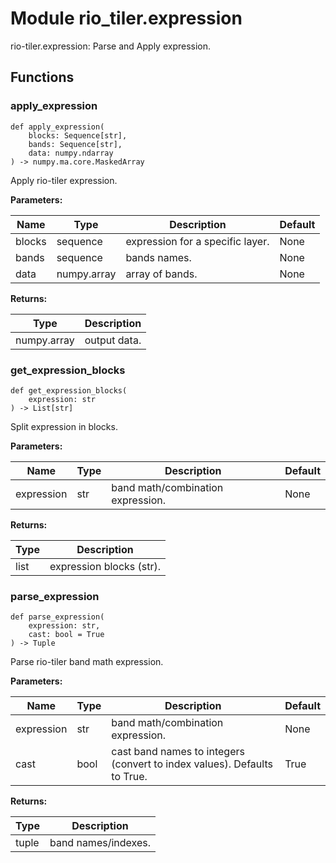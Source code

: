 # Module rio_tiler.expression

rio-tiler.expression: Parse and Apply expression.

## Functions

    
### apply_expression

```python3
def apply_expression(
    blocks: Sequence[str],
    bands: Sequence[str],
    data: numpy.ndarray
) -> numpy.ma.core.MaskedArray
```

Apply rio-tiler expression.

**Parameters:**

| Name | Type | Description | Default |
|---|---|---|---|
| blocks | sequence | expression for a specific layer. | None |
| bands | sequence | bands names. | None |
| data | numpy.array |  array of bands. | None |

**Returns:**

| Type | Description |
|---|---|
| numpy.array | output data. |

    
### get_expression_blocks

```python3
def get_expression_blocks(
    expression: str
) -> List[str]
```

Split expression in blocks.

**Parameters:**

| Name | Type | Description | Default |
|---|---|---|---|
| expression | str | band math/combination expression. | None |

**Returns:**

| Type | Description |
|---|---|
| list | expression blocks (str). |

    
### parse_expression

```python3
def parse_expression(
    expression: str,
    cast: bool = True
) -> Tuple
```

Parse rio-tiler band math expression.

**Parameters:**

| Name | Type | Description | Default |
|---|---|---|---|
| expression | str | band math/combination expression. | None |
| cast | bool | cast band names to integers (convert to index values). Defaults to True. | True |

**Returns:**

| Type | Description |
|---|---|
| tuple | band names/indexes. |